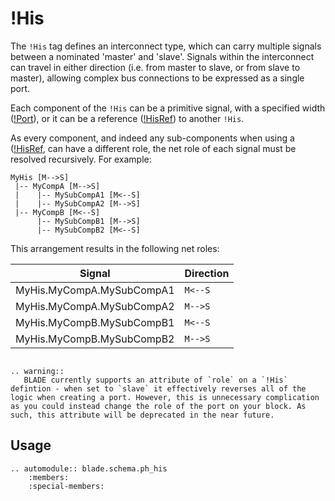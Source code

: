 # !His

The `!His` tag defines an interconnect type, which can carry multiple signals between a nominated 'master' and 'slave'. Signals within the interconnect can travel in either direction (i.e. from master to slave, or from slave to master), allowing complex bus connections to be expressed as a single port.

Each component of the `!His` can be a primitive signal, with a specified width ([!Port](./port.md)), or it can be a reference ([!HisRef](./hisref.md)) to another `!His`.

As every component, and indeed any sub-components when using a ([!HisRef](./hisref.md), can have a different role, the net role of each signal must be resolved recursively. For example:

```
MyHis [M-->S]
 |-- MyCompA [M-->S]
 |    |-- MySubCompA1 [M<--S]
 |    |-- MySubCompA2 [M-->S]
 |-- MyCompB [M<--S]
      |-- MySubCompB1 [M-->S]
      |-- MySubCompB2 [M<--S]
```

This arrangement results in the following net roles:

| Signal                    | Direction |
|---------------------------|-----------|
| MyHis.MyCompA.MySubCompA1 | `M<--S`   |
| MyHis.MyCompA.MySubCompA2 | `M-->S`   |
| MyHis.MyCompB.MySubCompB1 | `M<--S`   |
| MyHis.MyCompB.MySubCompB2 | `M-->S`   |

```eval_rst

.. warning::
   BLADE currently supports an attribute of `role` on a `!His` defintion - when set to `slave` it effectively reverses all of the logic when creating a port. However, this is unnecessary complication as you could instead change the role of the port on your block. As such, this attribute will be deprecated in the near future.
```

## Usage

```eval_rst
.. automodule:: blade.schema.ph_his
    :members:
    :special-members:
```